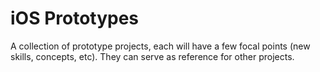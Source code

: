 # iOS Prototypes

A collection of prototype projects, each will have a few focal points (new
skills, concepts, etc). They can serve as reference for other projects.
